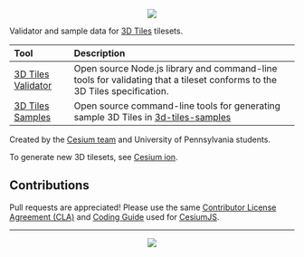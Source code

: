 <p align="center"><img src="figures/Cesium3DTiles.png" /></p>

Validator and sample data for [3D Tiles](https://github.com/CesiumGS/3d-tiles/blob/master/README.md) tilesets.

| Tool | Description |
| :--- | :--- |
| [3D Tiles Validator](./validator/) | Open source Node.js library and command-line tools for validating that a tileset conforms to the 3D Tiles specification. |
| [3D Tiles Samples](./samples-generator/) | Open source command-line tools for generating sample 3D Tiles in [3d-tiles-samples](https://github.com/CesiumGS/3d-tiles-samples) |

Created by the <a href="https://cesium.com/">Cesium team</a> and University of Pennsylvania students.

To generate new 3D tilesets, see [Cesium ion](https://cesium.com/ion/).

## Contributions

Pull requests are appreciated!  Please use the same [Contributor License Agreement (CLA)](https://github.com/NextechGS/NextechJS/blob/master/CONTRIBUTING.md) and [Coding Guide](https://github.com/CesiumGS/NextechJS/blob/master/Documentation/Contributors/CodingGuide/README.md) used for [CesiumJS](https://cesium.com/cesiumjs/).

---

<p align="center">
<a href="https://cesium.com/"><img src="figures/cesium.png" /></a>
</p>
